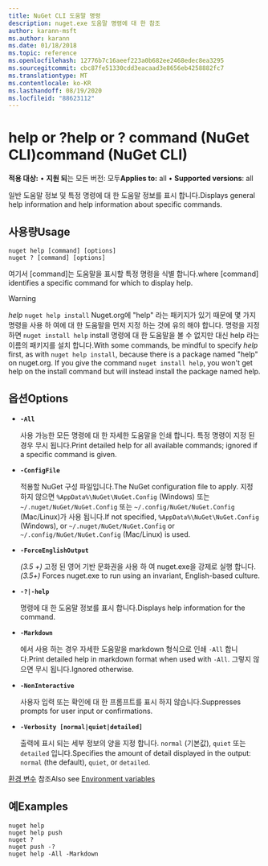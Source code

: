 ```yaml
---
title: NuGet CLI 도움말 명령
description: nuget.exe 도움말 명령에 대 한 참조
author: karann-msft
ms.author: karann
ms.date: 01/18/2018
ms.topic: reference
ms.openlocfilehash: 12776b7c16aeef223a0b682ee2468edec8ea3295
ms.sourcegitcommit: cbc87fe51330cdd3eacaad3e8656eb4258882fc7
ms.translationtype: MT
ms.contentlocale: ko-KR
ms.lasthandoff: 08/19/2020
ms.locfileid: "88623112"
---
```

# <a name="help-or--command-nuget-cli"></a><span data-ttu-id="bcf1a-103">help or ?</span><span class="sxs-lookup"><span data-stu-id="bcf1a-103">help or ?</span></span> <span data-ttu-id="bcf1a-104">command (NuGet CLI)</span><span class="sxs-lookup"><span data-stu-id="bcf1a-104">command (NuGet CLI)</span></span>

<span data-ttu-id="bcf1a-105">**적용 대상:** &bullet; **지원 되**는 모든 버전: 모두</span><span class="sxs-lookup"><span data-stu-id="bcf1a-105">**Applies to:** all &bullet; **Supported versions**: all</span></span>

<span data-ttu-id="bcf1a-106">일반 도움말 정보 및 특정 명령에 대 한 도움말 정보를 표시 합니다.</span><span class="sxs-lookup"><span data-stu-id="bcf1a-106">Displays general help information and help information about specific commands.</span></span>

## <a name="usage"></a><span data-ttu-id="bcf1a-107">사용량</span><span class="sxs-lookup"><span data-stu-id="bcf1a-107">Usage</span></span>

```cli
nuget help [command] [options]
nuget ? [command] [options]
```

<span data-ttu-id="bcf1a-108">여기서 [command]는 도움말을 표시할 특정 명령을 식별 합니다.</span><span class="sxs-lookup"><span data-stu-id="bcf1a-108">where [command] identifies a specific command for which to display help.</span></span>

> [!Warning]
> <span data-ttu-id="bcf1a-109">*help* `nuget help install` Nuget.org에 "help" 라는 패키지가 있기 때문에 몇 가지 명령을 사용 하 여에 대 한 도움말을 먼저 지정 하는 것에 유의 해야 합니다. 명령을 지정 하면 `nuget install help` install 명령에 대 한 도움말을 볼 수 없지만 대신 help 라는 이름의 패키지를 설치 합니다.</span><span class="sxs-lookup"><span data-stu-id="bcf1a-109">With some commands, be mindful to specify *help* first, as with `nuget help install`, because there is a package named "help" on nuget.org. If you give the command `nuget install help`, you won't get help on the install command but will instead install the package named help.</span></span>

## <a name="options"></a><span data-ttu-id="bcf1a-110">옵션</span><span class="sxs-lookup"><span data-stu-id="bcf1a-110">Options</span></span>

- **`-All`**

  <span data-ttu-id="bcf1a-111">사용 가능한 모든 명령에 대 한 자세한 도움말을 인쇄 합니다. 특정 명령이 지정 된 경우 무시 됩니다.</span><span class="sxs-lookup"><span data-stu-id="bcf1a-111">Print detailed help for all available commands; ignored if a specific command is given.</span></span>

- **`-ConfigFile`**

  <span data-ttu-id="bcf1a-112">적용할 NuGet 구성 파일입니다.</span><span class="sxs-lookup"><span data-stu-id="bcf1a-112">The NuGet configuration file to apply.</span></span> <span data-ttu-id="bcf1a-113">지정 하지 않으면 `%AppData%\NuGet\NuGet.Config` (Windows) 또는 `~/.nuget/NuGet/NuGet.Config` 또는 `~/.config/NuGet/NuGet.Config` (Mac/Linux)가 사용 됩니다.</span><span class="sxs-lookup"><span data-stu-id="bcf1a-113">If not specified, `%AppData%\NuGet\NuGet.Config` (Windows), or `~/.nuget/NuGet/NuGet.Config` or `~/.config/NuGet/NuGet.Config` (Mac/Linux) is used.</span></span>

- **`-ForceEnglishOutput`**

  <span data-ttu-id="bcf1a-114">*(3.5 +)* 고정 된 영어 기반 문화권을 사용 하 여 nuget.exe을 강제로 실행 합니다.</span><span class="sxs-lookup"><span data-stu-id="bcf1a-114">*(3.5+)* Forces nuget.exe to run using an invariant, English-based culture.</span></span>

- **`-?|-help`**

  <span data-ttu-id="bcf1a-115">명령에 대 한 도움말 정보를 표시 합니다.</span><span class="sxs-lookup"><span data-stu-id="bcf1a-115">Displays help information for the command.</span></span>

- **`-Markdown`**

  <span data-ttu-id="bcf1a-116">에서 사용 하는 경우 자세한 도움말을 markdown 형식으로 인쇄 `-All` 합니다.</span><span class="sxs-lookup"><span data-stu-id="bcf1a-116">Print detailed help in markdown format when used with `-All`.</span></span> <span data-ttu-id="bcf1a-117">그렇지 않으면 무시 됩니다.</span><span class="sxs-lookup"><span data-stu-id="bcf1a-117">Ignored otherwise.</span></span>

- **`-NonInteractive`**

  <span data-ttu-id="bcf1a-118">사용자 입력 또는 확인에 대 한 프롬프트를 표시 하지 않습니다.</span><span class="sxs-lookup"><span data-stu-id="bcf1a-118">Suppresses prompts for user input or confirmations.</span></span>

- **`-Verbosity [normal|quiet|detailed]`**

  <span data-ttu-id="bcf1a-119">출력에 표시 되는 세부 정보의 양을 지정 합니다. `normal` (기본값), `quiet` 또는 `detailed` 입니다.</span><span class="sxs-lookup"><span data-stu-id="bcf1a-119">Specifies the amount of detail displayed in the output: `normal` (the default), `quiet`, or `detailed`.</span></span>

<span data-ttu-id="bcf1a-120">[환경 변수](cli-ref-environment-variables.md) 참조</span><span class="sxs-lookup"><span data-stu-id="bcf1a-120">Also see [Environment variables](cli-ref-environment-variables.md)</span></span>

## <a name="examples"></a><span data-ttu-id="bcf1a-121">예</span><span class="sxs-lookup"><span data-stu-id="bcf1a-121">Examples</span></span>

```cli
nuget help
nuget help push
nuget ?
nuget push -?
nuget help -All -Markdown
```

